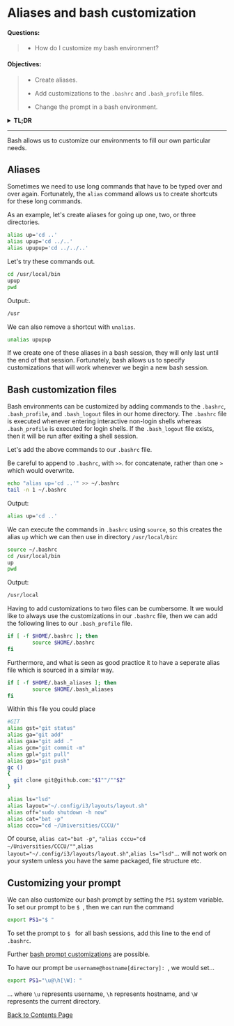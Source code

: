 # Aliases and bash customization

#### Questions:
> - How do I customize my bash environment?

#### Objectives:
> - Create aliases.
>>
> - Add customizations to the `.bashrc` and `.bash_profile` files.
>>
> - Change the prompt in a bash environment.

<details>
<summary><b>TL;DR</b></summary>
<p></p>

> - Aliases are used to create shortcuts or abbreviations
>>
> - The `.bashrc` and `.bash_profile` files allow us to customize our bash environment.
>>
> - The `PS1` system variable can be changed to customize your bash prompt.
</details>

---

Bash allows us to customize our environments to fill our own particular needs.

## Aliases

Sometimes we need to use long commands that have to be typed over and over again.  Fortunately, the `alias` command allows us to create shortcuts for these long commands.

As an example, let's create aliases for going up one, two, or three directories.

```sh
alias up='cd ..'
alias upup='cd ../..'
alias upupup='cd ../../..'
```

Let's try these commands out.

```sh
cd /usr/local/bin
upup
pwd
```
Output:.
```sh
/usr
```

We can also remove a shortcut with `unalias`.

```sh
unalias upupup
```

If we create one of these aliases in a bash session, they will only last until the end of that session. Fortunately, bash allows us to specify customizations that will work whenever we begin a new bash session.

## Bash customization files

Bash environments can be customized by adding commands to the `.bashrc`, `.bash_profile`, and `.bash_logout` files in our home directory.  The `.bashrc` file is executed whenever entering interactive non-login shells whereas `.bash_profile` is executed for login shells.  If the `.bash_logout` file exists, then it will be run after exiting a shell session.

Let's add the above commands to our `.bashrc` file.

Be careful to append to `.bashrc`, with `>>`. for concatenate, rather than one `>` which would overwrite.
```sh
echo "alias up='cd ..'" >> ~/.bashrc
tail -n 1 ~/.bashrc
```
Output:
```sh
alias up='cd ..'
```

We can execute the commands in `.bashrc` using `source`, so this creates the alias `up` which we can then use in directory `/usr/local/bin`:

```sh
source ~/.bashrc
cd /usr/local/bin
up
pwd
```
Output:
```sh
/usr/local
```
Having to add customizations to two files can be cumbersome.  It we would like to always use the customizations in our `.bashrc` file,  then we can add the following lines to our `.bash_profile` file.

```sh
if [ -f $HOME/.bashrc ]; then
        source $HOME/.bashrc
fi
```
Furthermore, and what is seen as good practice it to have a seperate alias file which is sourced in a similar way.

```sh
if [ -f $HOME/.bash_aliases ]; then
        source $HOME/.bash_aliases
fi
```

Within this file you could place

```sh
#GIT
alias gst="git status"
alias ga="git add"
alias gaa="git add ."
alias gcm="git commit -m"
alias gpl="git pull"
alias gps="git push"
gc ()
{
  git clone git@github.com:"$1""/""$2"
}

alias ls="lsd"
alias layout="~/.config/i3/layouts/layout.sh"
alias off="sudo shutdown -h now"
alias cat="bat -p"
alias cccu="cd ~/Universities/CCCU/"
```

Of course, `alias cat="bat -p"`, `"alias cccu="cd ~/Universities/CCCU/""`,`alias layout="~/.config/i3/layouts/layout.sh"`,`alias ls="lsd"`... will not work on your system unless you have the same packaged, file structure etc.

## Customizing your prompt

We can also customize our bash prompt by setting the `PS1` system variable. To set our prompt to be `$ `, then we can run the command

```sh
export PS1="$ "
```

To set the prompt to `$ ` for all bash sessions, add this line to the end of `.bashrc`.

Further [bash prompt customizations](https://www.howtogeek.com/307701/how-to-customize-and-colorize-your-bash-prompt) are possible. 

To have our prompt be `username@hostname[directory]: `, we would set...

```sh
export PS1="\u@\h[\W]: "
```

... where `\u` represents username, `\h` represents hostname, and `\W` represents the current directory.  

[Back to Contents Page](introduction.md)